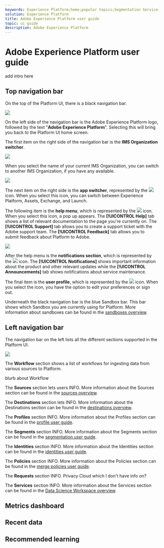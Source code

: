 ```yaml
---
keywords: Experience Platform;home;popular topics;Segmentation Service;segmentation;segmentation service;user guide;ui guide;segmentation ui guide;segment builder;Segment builder;
solution: Experience Platform
title: Adobe Experience Platform user guide
topic: ui guide
description: Adobe Experience Platform 
---
```


# Adobe Experience Platform user guide

add intro here

## Top navigation bar

On the top of the Platform UI, there is a black navigation bar.

![](./images/user-guide/homepage-top-nav-bar.png)

On the left side of the navigation bar is the Adobe Experience Platform logo, followed by the text "**Adobe Experience Platform**". Selecting this will bring you back to the Platform UI home screen.

The first item on the right side of the navigation bar is the **IMS Organization switcher**. 

![](./images/user-guide/homepage-ims-org.png)

When you select the name of your current IMS Organization, you can switch to another IMS Organization, if you have any available.

![](./images/user-guide/homepage-ims-org-switcher.png)

The next item on the right side is the **app switcher**, represented by the ![](./images/user-guide/app-switcher-icon.png) icon. When you select this icon, you can switch between Experience Platform, Assets, Exchange, and Launch.

The following item is the **help menu**, which is represented by the ![](./images/user-guide/help-icon.png) icon. When you select this icon, a pop up appears. The **[!UICONTROL Help]** tab shows a list of relevant documentation to the page you're currently on. The **[!UICONTROL Support]** tab allows you to create a support ticket with the Adobe support team. The **[!UICONTROL Feedback]** tab allows you to submit feedback about Platform to Adobe.

![](images/user-guide/homepage-help-clicked.png)

After the help menu is the **notifications section**, which is represented by the ![](images/user-guide/notification-icon.png) icon. The **[!UICONTROL Notifications]** shows important information about the product and other relevant updates while the **[!UICONTROL Announcements]** tab shows notifications about service maintenance.

The final item is the **user profile**, which is represented by the ![](images/user-guide/profile-icon.png) icon. When you select the icon, you have the option to edit your preferences or sign out.

Underneath the black navigation bar is the blue Sandbox bar. This bar shows which Sandbox you are currently using for Platform. More information about sandboxes can be found in the [sandboxes overview](../sandboxes/home.md).

## Left navigation bar

The navigation bar on the left lists all the different sections supported in the Platform UI.

![](images/user-guide/homepage-left.png)

The **Workflow** section shows a list of workflows for ingesting data from various sources to Platform.

blurb about Workflow

The **Sources** section lets users INFO. More information about the Sources section can be found in the [sources overview](../sources/home.md).

The **Destinations** section lets INFO. More information about the Destinations section can be found in the [destinations overview](../rtcdp/destinations/destinations-overview.md).

The **Profiles** section INFO. More information about the Profiles section can be found in the [profile user guide](../profile/ui/user-guide.md).

The **Segments** section INFO. More information about the Segments section can be found in the [segmentation user guide](../segmentation/ui/overview.md).

The **Identities** section INFO. More information about the Identities section can be found in the [identities user guide](../identity-service/namespaces.md).

The **Policies** section INFO. More information about the Policies section can be found in the [merge policies user guide](../profile/ui/merge-policies.md).

The **Requests** section INFO. Privacy Cloud which I don't have info on?

The **Services** section INFO. More information about the Services section can be found in the [Data Science Workspace overview](../data-science-workspace/home.md).

## Metrics dashboard

## Recent data

## Recommended learning